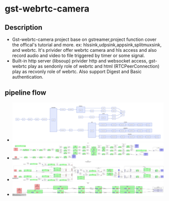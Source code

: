 # gst-webrtc-camera

## Description

* Gst-webrtc-camera project base on gstreamer,project function cover the offical's tutorial and more. ex: hlssink,udpsink,appsink,splitmuxsink, and webrtc. It's privider offer webrtc camera and hls access and also record audio and video to file  triggered by timer or some signal.
* Built-in http server (libsoup) privider http and websocket access, gst-webrtc play as sendonly role of webrtc and html (RTCPeerConnection) play as recvonly role of webrtc. Also support Digest and Basic authentication.

## pipeline flow

* ![readme.svg](readme.svg)
* ![playing.png](playing.png)
* ![webrtcbin.png](webrtcbin.png)
* ![udpsrc.png](udpsrc.png)
